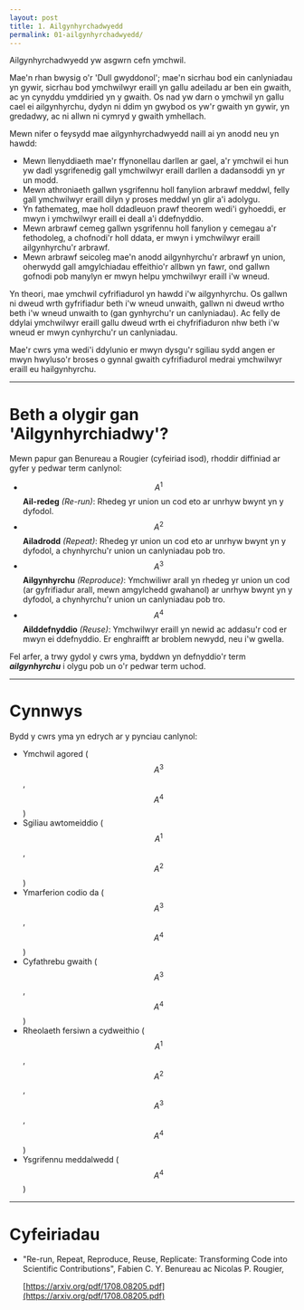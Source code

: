 ```yaml
---
layout: post
title: 1. Ailgynhyrchadwyedd
permalink: 01-ailgynhyrchadwyedd/
---
```


Ailgynhyrchadwyedd yw asgwrn cefn ymchwil.

Mae'n rhan bwysig o'r 'Dull gwyddonol'; mae'n sicrhau bod ein canlyniadau yn
gywir, sicrhau bod ymchwilwyr eraill yn gallu adeiladu ar ben ein gwaith, ac yn
cynyddu ymddiried yn y gwaith.
Os nad yw darn o ymchwil yn gallu cael ei ailgynhyrchu, dydyn ni ddim yn gwybod
os yw'r gwaith yn gywir, yn gredadwy, ac ni allwn ni cymryd y gwaith ymhellach.

Mewn nifer o feysydd mae ailgynhyrchadwyedd naill ai yn anodd neu yn hawdd:

+ Mewn llenyddiaeth mae'r ffynonellau darllen ar gael, a'r ymchwil ei hun yw
dadl ysgrifenedig gall ymchwilwyr eraill darllen a dadansoddi yn yr un modd.
+ Mewn athroniaeth gallwn ysgrifennu holl fanylion arbrawf meddwl, felly gall
ymchwilwyr eraill dilyn y proses meddwl yn glir a'i adolygu.
+ Yn fathemateg, mae holl ddadleuon prawf theorem wedi'i gyhoeddi, er mwyn i
ymchwilwyr eraill ei deall a'i ddefnyddio.
+ Mewn arbrawf cemeg gallwn ysgrifennu holl fanylion y cemegau a'r fethodoleg, a
chofnodi'r holl ddata, er mwyn i ymchwilwyr eraill ailgynhyrchu'r arbrawf.
+ Mewn arbrawf seicoleg mae'n anodd ailgynhyrchu'r arbrawf yn union, oherwydd
gall amgylchiadau effeithio'r allbwn yn fawr, ond gallwn gofnodi pob manylyn er
mwyn helpu ymchwilwyr eraill i'w wneud.

Yn theori, mae ymchwil cyfrifiadurol yn hawdd i'w ailgynhyrchu.
Os gallwn ni dweud wrth gyfrifiadur beth i'w wneud unwaith, gallwn ni dweud
wrtho beth i'w wneud unwaith to (gan gynhyrchu'r un canlyniadau).
Ac felly de ddylai ymchwilwyr eraill gallu dweud wrth ei chyfrifiaduron nhw beth
i'w wneud er mwyn cynhyrchu'r un canlyniadau.

Mae'r cwrs yma wedi'i ddylunio er mwyn dysgu'r sgiliau sydd angen er mwyn
hwyluso'r broses o gynnal gwaith cyfrifiadurol medrai ymchwilwyr eraill eu
hailgynhyrchu.

---

# Beth a olygir gan 'Ailgynhyrchiadwy'?

Mewn papur gan Benureau a Rougier (cyfeiriad isod), rhoddir diffiniad ar gyfer
y pedwar term canlynol:

+ $$A^1$$ **Ail-redeg** *(Re-run)*: Rhedeg yr union un cod eto ar unrhyw bwynt yn y
dyfodol.
+ $$A^2$$ **Ailadrodd** *(Repeat)*: Rhedeg yr union un cod eto ar unrhyw bwynt yn y
dyfodol, a chynhyrchu'r union un canlyniadau pob tro.
+ $$A^3$$ **Ailgynhyrchu** *(Reproduce)*: Ymchwiliwr arall yn rhedeg yr union un cod (ar
gyfrifiadur arall, mewn amgylchedd gwahanol) ar unrhyw bwynt yn y dyfodol, a
chynhyrchu'r union un canlyniadau pob tro.
+ $$A^4$$ **Ailddefnyddio** *(Reuse)*: Ymchwilwyr eraill yn newid ac addasu'r cod er
mwyn ei ddefnyddio. Er enghraifft ar broblem newydd, neu i'w gwella.

Fel arfer, a trwy gydol y cwrs yma, byddwn yn defnyddio'r term
***ailgynhyrchu*** i olygu pob un o'r pedwar term uchod.

---

# Cynnwys

Bydd y cwrs yma yn edrych ar y pynciau canlynol:

+ Ymchwil agored ($$A^3$$, $$A^4$$)
+ Sgiliau awtomeiddio ($$A^1$$, $$A^2$$)
+ Ymarferion codio da ($$A^3$$, $$A^4$$)
+ Cyfathrebu gwaith ($$A^3$$, $$A^4$$)
+ Rheolaeth fersiwn a cydweithio ($$A^1$$, $$A^2$$, $$A^3$$, $$A^4$$)
+ Ysgrifennu meddalwedd ($$A^4$$)

---

# Cyfeiriadau

+ "Re-run, Repeat, Reproduce, Reuse, Replicate: Transforming Code into Scientific Contributions", Fabien C. Y. Benureau ac Nicolas P. Rougier,

  [https://arxiv.org/pdf/1708.08205.pdf](https://arxiv.org/pdf/1708.08205.pdf)
